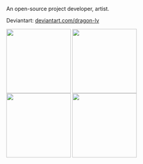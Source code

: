 An open-source project developer, artist.

Deviantart: [deviantart.com/dragon-lv](https://www.deviantart.com/dragon-lv)

<p float="left">
  <img height="170em" align="center" src="https://github-readme-stats.vercel.app/api?username=Dragon-0609&show_icons=true&theme=radical&count_private=true" />
  <img height="170em" align="center" src="https://github-readme-stats.vercel.app/api/top-langs/?username=Dragon-0609&layout=compact&show_icons=true&theme=radical&langs_count=8" />
  <img height="170em" align="center" src="https://github-readme-stats.vercel.app/api?username=Dragon-0609&show_icons=true&theme=radical&count_private=true&locale=ru" />
  <img height="170em" align="center" src="https://github-readme-stats.vercel.app/api/top-langs/?username=Dragon-0609&layout=compact&show_icons=true&theme=radical&langs_count=8&locale=ru" />
</p>

